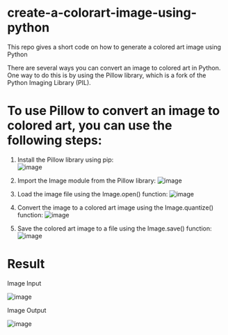 # create-a-colorart-image-using-python
This repo gives a short code on how to generate a colored art image using Python


There are several ways you can convert an image to colored art in Python. One way to do this is by using the Pillow library, which is a fork of the Python Imaging Library (PIL).

# To use Pillow to convert an image to colored art, you can use the following steps:

1. Install the Pillow library using pip:              
![image](https://user-images.githubusercontent.com/41402706/211160347-6284e267-8471-4c2e-a018-b148df99b3da.png)


2. Import the Image module from the Pillow library:
![image](https://user-images.githubusercontent.com/41402706/211160329-96b38fcb-3472-47bc-a891-da83909c9a41.png)


3. Load the image file using the Image.open() function:
![image](https://user-images.githubusercontent.com/41402706/211160306-9d1910b5-3e4f-4434-99e0-87e5a1f1de18.png)


4. Convert the image to a colored art image using the Image.quantize() function:
![image](https://user-images.githubusercontent.com/41402706/211160287-1b39d9a5-dc4f-493c-9b56-e1447b9b0488.png)


5. Save the colored art image to a file using the Image.save() function:
![image](https://user-images.githubusercontent.com/41402706/211160269-488cdb09-fa5f-4da8-b28a-84be1ab02d2e.png)


# Result

Image Input

![image](https://user-images.githubusercontent.com/41402706/211161931-527448e0-9031-44c0-8302-9f74f3f4d82d.png)


Image Output

![image](https://user-images.githubusercontent.com/41402706/211161959-b293bc87-b7d4-46c7-b307-cd50eeb35bea.png)
